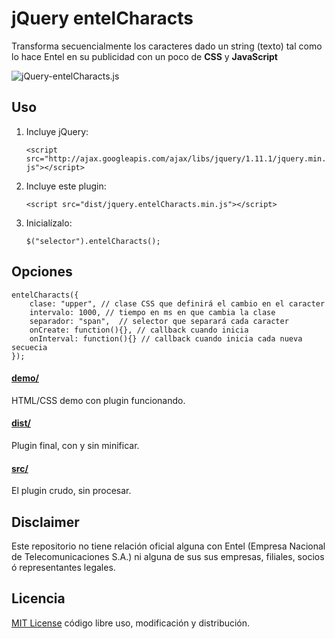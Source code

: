 # jQuery entelCharacts

Transforma secuencialmente los caracteres dado un string (texto) tal como lo hace Entel en su publicidad con un poco de **CSS** y **JavaScript**

![jQuery-entelCharacts.js](https://dl.dropboxusercontent.com/u/3522/vivirmejorconectados.gif)

## Uso

1. Incluye jQuery:

	`<script src="http://ajax.googleapis.com/ajax/libs/jquery/1.11.1/jquery.min.js"></script>`

2. Incluye este plugin:

	`<script src="dist/jquery.entelCharacts.min.js"></script>`

3. Inicialízalo:

	`$("selector").entelCharacts();`

## Opciones
	entelCharacts({
		clase: "upper", // clase CSS que definirá el cambio en el caracter
		intervalo: 1000, // tiempo en ms en que cambia la clase
    	separador: "span",  // selector que separará cada caracter
    	onCreate: function(){}, // callback cuando inicia
    	onInterval: function(){} // callback cuando inicia cada nueva secuecia
    });

#### [demo/](https://github.com/juanbrujo/jquery-entelCharacts/tree/master/demo)

HTML/CSS demo con plugin funcionando.

#### [dist/](https://github.com/juanbrujo/jquery-entelCharacts/tree/master/dist)

Plugin final, con y sin minificar.

#### [src/](https://github.com/juanbrujo/jquery-entelCharacts/tree/master/src)

El plugin crudo, sin procesar.


## Disclaimer

Este repositorio no tiene relación oficial alguna con Entel (Empresa Nacional de Telecomunicaciones S.A.) ni alguna de sus sus empresas, filiales, socios ó representantes legales. 

## Licencia

[MIT License](http://mit-license.org/) código libre uso, modificación y distribución.

